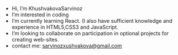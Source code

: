 -  Hi, I’m KhushvakovaSarvinoz
-  I’m interested in coding
-  I’m currently learning React. (I also have sufficient knowledge and experience in HTML5,CSS3 and JavaScript.
-  I’m looking to collaborate on participation in optional projects for creating web-sites.
-  contact me: sarvinozxushvakova@gmail.com

<!---
KhushvakovaSarvinoz/KhushvakovaSarvinoz is a ✨ special ✨ repository because its `README.md` (this file) appears on your GitHub profile.
You can click the Preview link to take a look at your changes.
--->

